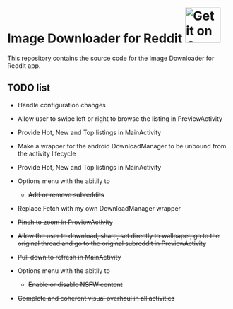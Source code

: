 # Image Downloader for Reddit <a href='https://play.google.com/store/apps/details?id=com.migafgarcia.redditimagedownloader&pcampaignid=MKT-Other-global-all-co-prtnr-py-PartBadge-Mar2515-1'><img alt='Get it on Google Play' src='https://play.google.com/intl/en_us/badges/images/generic/en_badge_web_generic.png' height="80px"/></a>

This repository contains the source code for the Image Downloader for Reddit app.

## TODO list

 - Handle configuration changes
 - Allow user to swipe left or right to browse the listing in PreviewActivity
 - Provide Hot, New and Top listings in MainActivity
 - Make a wrapper for the android DownloadManager to be unbound from the activity lifecycle
 - Provide Hot, New and Top listings in MainActivity
 - Options menu with the abitily to
    - ~~Add or remove subreddits~~
 - Replace Fetch with my own DownloadManager wrapper
  
 - ~~Pinch to zoom in PreviewActivity~~
 - ~~Allow the user to download, share, set directly to wallpaper, go to the original thread and go to the original subreddit in PreviewActivity~~
 - ~~Pull down to refresh in MainActivity~~
 - Options menu with the abitily to
    - ~~Enable or disable NSFW content~~
 - ~~Complete and coherent visual overhaul in all activities~~
 
 
